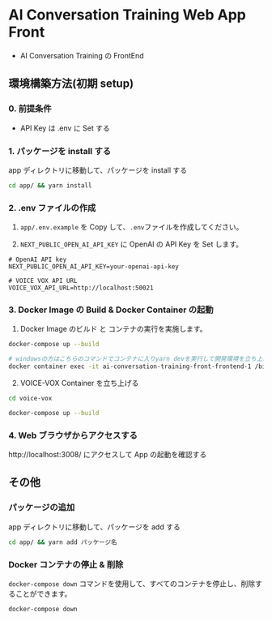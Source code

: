 # AI Conversation Training Web App Front

- AI Conversation Training の FrontEnd

## 環境構築方法(初期 setup)

### 0. 前提条件

- API Key は .env に Set する

### 1. パッケージを install する

app ディレクトリに移動して、パッケージを install する

```bash
cd app/ && yarn install
```

### 2. .env ファイルの作成

1. `app/.env.example` を Copy して、`.env`ファイルを作成してください。

2. `NEXT_PUBLIC_OPEN_AI_API_KEY` に OpenAI の API Key を Set します。

```bash: .env
# OpenAI API key
NEXT_PUBLIC_OPEN_AI_API_KEY=your-openai-api-key

# VOICE VOX API URL
VOICE_VOX_API_URL=http://localhost:50021
```

### 3. Docker Image の Build & Docker Container の起動

1. Docker Image のビルド と コンテナの実行を実施します。

```bash
docker-compose up --build

# windowsの方はこちらのコマンドでコンテナに入りyarn devを実行して開発環境を立ち上げる。
docker container exec -it ai-conversation-training-front-frontend-1 /bin/bash
```

2. VOICE-VOX Container を立ち上げる

```bash
cd voice-vox

docker-compose up --build
```

### 4. Web ブラウザからアクセスする

http://localhost:3008/ にアクセスして App の起動を確認する

## その他

### パッケージの追加

app ディレクトリに移動して、パッケージを add する

```bash
cd app/ && yarn add パッケージ名
```

### Docker コンテナの停止 & 削除

`docker-compose down` コマンドを使用して、すべてのコンテナを停止し、削除することができます。

```bash
docker-compose down
```
